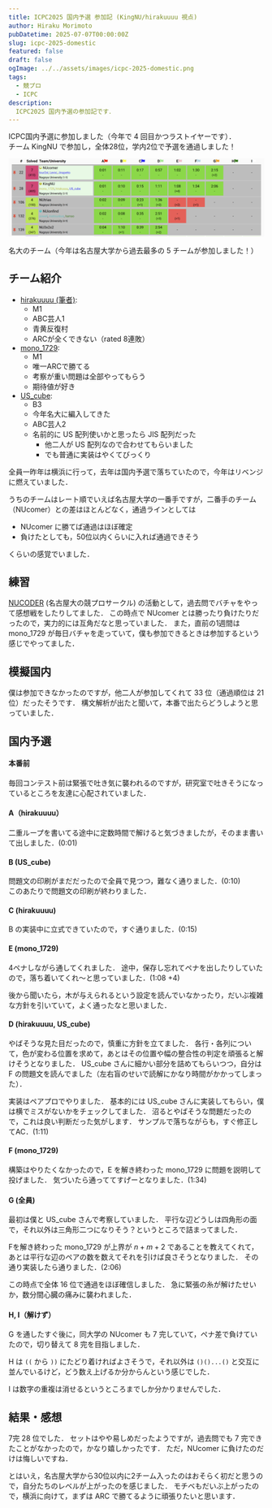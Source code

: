 ```yaml
---
title: ICPC2025 国内予選 参加記 (KingNU/hirakuuuu 視点)
author: Hiraku Morimoto
pubDatetime: 2025-07-07T00:00:00Z
slug: icpc-2025-domestic
featured: false
draft: false
ogImage: ../../assets/images/icpc-2025-domestic.png
tags:
  - 競プロ
  - ICPC
description:
  ICPC2025 国内予選の参加記です．
---
```





ICPC国内予選に参加しました（今年で 4 回目かつラストイヤーです）．<br>
チーム KingNU で参加し，全体28位，学内2位で予選を通過しました！

![alt text](image-1.png)
<figcaption class="text-center">
名大のチーム（今年は名古屋大学から過去最多の 5 チームが参加しました！）
</figcaption>



## チーム紹介

- [hirakuuuu (筆者)](https://atcoder.jp/users/hirakuuuu): 
  - M1
  - ABC芸人1
  - 青黄反復村
  - ARCが全くできない（rated 8連敗）
- [mono_1729](https://atcoder.jp/users/mono_1729):
  - M1
  - 唯一ARCで勝てる
  - 考察が重い問題は全部やってもらう
  - 期待値が好き
- [US_cube](https://atcoder.jp/users/US_cube): 
  - B3
  - 今年名大に編入してきた
  - ABC芸人2
  - 名前的に US 配列使いかと思ったら JIS 配列だった
    - 他二人が US 配列なので合わせてもらいました
    - でも普通に実装はやくてびっくり

全員一昨年は横浜に行って，去年は国内予選で落ちていたので，今年はリベンジに燃えていました．

うちのチームはレート順でいえば名古屋大学の一番手ですが，二番手のチーム（NUcomer）との差はほとんどなく，通過ラインとしては
- NUcomer に勝てば通過はほぼ確定
- 負けたとしても，50位以内くらいに入れば通過できそう

くらいの感覚でいました．




## 練習

[NUCODER](https://x.com/NUCODER3) (名古屋大の競プロサークル) の活動として，過去問でバチャをやって感想戦をしたりしてました．
この時点で NUcomer とは勝ったり負けたりだったので，実力的には互角だなと思っていました．
また，直前の1週間は mono_1729 が毎日バチャを走っていて，僕も参加できるときは参加するという感じでやってました．

## 模擬国内

僕は参加できなかったのですが，他二人が参加してくれて 33 位（通過順位は 21 位）だったそうです．
構文解析が出たと聞いて，本番で出たらどうしようと思っていました．

## 国内予選

#### 本番前

毎回コンテスト前は緊張で吐き気に襲われるのですが，研究室で吐きそうになっているところを友達に心配されていました．

#### A（hirakuuuu）

二重ループを書いてる途中に定数時間で解けると気づきましたが，そのまま書いて出しました．(0:01)

#### B (US_cube)

問題文の印刷がまだだったので全員で見つつ，難なく通りました．(0:10)<br>
このあたりで問題文の印刷が終わりました．

#### C (hirakuuuu)

B の実装中に立式できていたので，すぐ通りました．(0:15)


#### E (mono_1729)

4ペナしながら通してくれました．
途中，保存し忘れてペナを出したりしていたので，落ち着いてくれ～と思っていました．(1:08 +4)

後から聞いたら，木が与えられるという設定を読んでいなかったり，だいぶ複雑な方針を引いていて，よく通ったなと思いました．


#### D (hirakuuuu, US_cube)

やばそうな見た目だったので，慎重に方針を立てました．
各行・各列について，色が変わる位置を求めて，あとはその位置や幅の整合性の判定を頑張ると解けそうとなりました．
US_cube さんに細かい部分を詰めてもらいつつ，自分は F の問題文を読んでました（左右盲のせいで読解にかなり時間がかかってしまった）．

実装はペアプロでやりました．
基本的には US_cube さんに実装してもらい，僕は横でミスがないかをチェックしてました．
沼るとやばそうな問題だったので，これは良い判断だった気がします．
サンプルで落ちながらも，すぐ修正してAC．(1:11)


#### F (mono_1729)

構築はやりたくなかったので，E を解き終わった mono_1729 に問題を説明して投げました．
気づいたら通っててすげーとなりました．(1:34)

#### G (全員)

最初は僕と US_cube さんで考察していました．
平行な辺どうしは四角形の面で，それ以外は三角形二つになりそう？というところで詰まってました．

Fを解き終わった mono_1729 が上界が $n+m+2$ であることを教えてくれて，あとは平行な辺のペアの数を数えてそれを引けば良さそうとなりました．
その通り実装したら通りました．(2:06)

この時点で全体 16 位で通過をほぼ確信しました．
急に緊張の糸が解けたせいか，数分間心臓の痛みに襲われました．


#### H, I（解けず）

G を通したすぐ後に，同大学の NUcomer も 7 完していて，ペナ差で負けていたので，切り替えて 8 完を目指しました．

H は `((` から `))` にたどり着ければよさそうで，それ以外は `()()...()` と交互に並んでいるけど，どう数え上げるか分からんという感じでした．

I は数字の重複は消せるというところまでしか分かりませんでした．


## 結果・感想

7完 28 位でした．
セットはやや易しめだったようですが，過去問でも 7 完できたことがなかったので，かなり嬉しかったです．
ただ，NUcomer に負けたのだけは悔しいですね．

とはいえ，名古屋大学から30位以内に2チーム入ったのはおそらく初だと思うので，自分たちのレベルが上がったのを感じました．
モチベもだいぶ上がったので，横浜に向けて，まずは ARC で勝てるように頑張りたいと思います．
